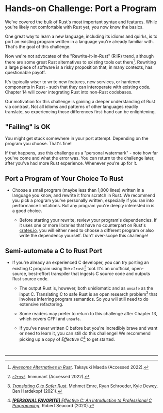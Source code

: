 # Hands-on Challenge: Port a Program

We've covered the bulk of Rust's most important syntax and features.
While you're likely not comfortable with Rust yet, you now know the basics.

One great way to learn a new language, including its idioms and quirks, is to port an existing program written in a language you're already familiar with.
That's the goal of this challenge.

Now we're not advocates of the "Rewrite-It-In-Rust" (RIIR) trend, although there are some great Rust alternatives to existing tools out there[^RIIR].
Rewriting a large piece of software is a risky proposition that, in many contexts, has questionable payoff.

It's typically wiser to write new features, new services, or hardened components in Rust - such that they can interoperate with existing code.
Chapter 14 will cover integrating Rust into non-Rust codebases.

Our motivation for this challenge is gaining a deeper understanding of Rust via contrast.
Not all idioms and patterns of other languages readily translate, so experiencing those differences first-hand can be enlightening.

## "Failing" is OK

You might get stuck somewhere in your port attempt.
Depending on the program you choose.
That's fine!

If that happens, use this challenge as a "personal watermark" - note how far you've come and what the error was.
You can return to the challenge later, after you've had more Rust experience.
Whenever you're up for it.

## Port a Program of Your Choice To Rust

* Choose a small program (maybe less than 1,000 lines) written in a language you know, and rewrite it from scratch in Rust. We recommend you pick a program you've personally written, especially if you ran into performance limitations. But any program you're deeply interested in is a good choice.

    * Before starting your rewrite, review your program's dependencies. If it uses one or more libraries that have no counterpart on Rust's [crates.io](https://crates.io/), you will either need to choose a different program or also write the dependency yourself. Don't over-scope this challenge!

## Semi-automate a C to Rust Port

* If you're already an experienced C developer, you can try porting an existing C program using the `c2rust`[^C2Rust] tool. It's an unofficial, open-source, best-effort transpiler that ingests C source code and outputs Rust source code.

    * The output Rust is, however, both unidiomatic and as `unsafe` as the input C. Translating C to safe Rust is an open research problem[^C2SaferRust] that involves inferring program semantics. So you will still need to do extensive refactoring.

    * Some readers may prefer to return to this challenge after Chapter 13, which covers CFFI and `unsafe`.

    * If you've never written C before but you're incredibly brave and want or need to learn it, you can still do this challenge! We recommend picking up a copy of *Effective C*[^Ccord] to get started.

<br>

---

[^RIIR]: [*Awesome Alternatives in Rust*](https://github.com/TaKO8Ki/awesome-alternatives-in-rust). Takayuki Maeda (Accessed 2022).

[^C2Rust]: [*`c2rust`*](https://github.com/immunant/c2rust). Immunant (Accessed 2022).

[^C2SaferRust]: [*Translating C to Safer Rust*](https://sites.cs.ucsb.edu/~benh/research/papers/oopsla21-extended.pdf). Mehmet Emre, Ryan Schroeder, Kyle Dewey, Ben Hardekopf (2021).

[^Ccord]: [***[PERSONAL FAVORITE]** Effective C: An Introduction to Professional C Programming*](https://amzn.to/3wBuNu7). Robert Seacord (2020).
